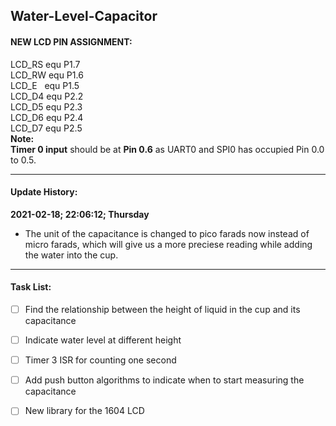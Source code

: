 ## Water-Level-Capacitor

#### NEW LCD PIN ASSIGNMENT:
  LCD_RS  equ P1.7\
  LCD_RW  equ P1.6\
  LCD_E &nbsp; equ P1.5\
  LCD_D4 equ P2.2\
  LCD_D5  equ P2.3\
  LCD_D6  equ P2.4\
  LCD_D7   equ P2.5\
**Note:**\
  **Timer 0 input** should be at **Pin 0.6** as UART0 and SPI0 has occupied Pin 0.0 to 0.5.
  

------------


#### Update History:
**2021-02-18; 22:06:12; Thursday**
- The unit of the capacitance is changed to pico farads now instead of  micro farads, which will give us a more preciese reading while adding the water into the cup.

------------
#### Task List:
- [ ] Find the relationship between the height of liquid in the cup and its capacitance
- [ ] Indicate water level at different height
- [ ] Timer 3 ISR for counting one second 
- [ ] Add push button algorithms to indicate when to start measuring the capacitance
- [ ] New library for the 1604 LCD


